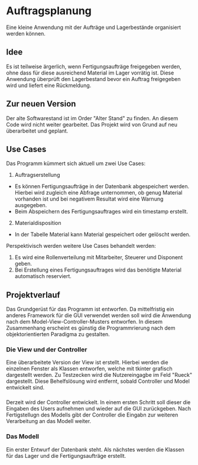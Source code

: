 # Auftragsplanung
Eine kleine Anwendung mit der Aufträge und Lagerbestände organisiert werden können.

## Idee
Es ist teilweise ärgerlich, wenn Fertigungsaufträge freigegeben werden, ohne dass für diese ausreichend Material im Lager vorrätig ist. Diese Anwendung überprüft den Lagerbestand bevor ein Auftrag freigegeben wird und liefert eine Rückmeldung.

## Zur neuen Version
Der alte Softwarestand ist im Order "Alter Stand" zu finden. An diesem Code wird nicht weiter gearbeitet. Das Projekt wird von Grund auf neu überarbeitet und geplant.

## Use Cases
Das Programm kümmert sich aktuell um zwei Use Cases:
1. Auftragserstellung
- Es können Fertigungsaufträge in der Datenbank abgespeichert werden. Hierbei wird zugleich eine Abfrage unternommen, ob genug Material vorhanden ist und bei negativem Resultat wird eine Warnung ausgegeben.
- Beim Abspeichern des Fertigungsauftrages wird ein timestamp erstellt.
2. Materialdisposition
- In der Tabelle Material kann Material gespeichert oder gelöscht werden.

Perspektivisch werden weitere Use Cases behandelt werden:
1. Es wird eine Rollenverteilung mit Mitarbeiter, Steuerer und Disponent geben.
2. Bei Erstellung eines Fertigungsauftrages wird das benötigte Material automatisch reserviert.

## Projektverlauf
Das Grundgerüst für das Programm ist entworfen. Da mittelfristig ein anderes Framework für die GUI verwendet werden soll wird die Anwendung nach dem Model-View-Controller-Musters entworfen. In diesem Zusammenhang erscheint es günstig die Programmrierung nach dem objektorientierten Paradigma zu gestalten.

### Die View und der Controller
Eine überarbeitete Version der View ist erstellt. Hierbei werden die einzelnen Fenster als Klassen entworfen, welche mit tkinter grafisch dargestellt werden. Zu Testzecken wird die Nutzereingagbe im Feld "Rueck" dargestellt. Diese Behelfslösung wird entfernt, sobald Controller und Model entwickelt sind.
###
Derzeit wird der Controller entwickelt. In einem ersten Schritt soll dieser die Eingaben des Users aufnehmen und wieder auf die GUI zurückgeben. Nach Fertigstellugn des Modells gibt der Controller die Eingabn zur weiteren Verarbeitung an das Modell weiter.
### Das Modell
Ein erster Entwurf der Datenbank steht. Als nächstes werden die Klassen für das Lager und die Fertigungsaufträge erstellt.
